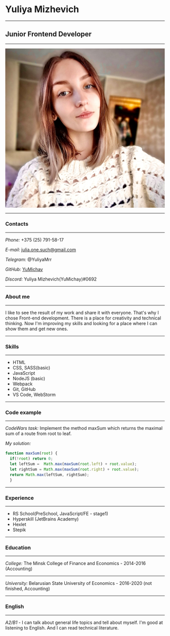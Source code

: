 # Yuliya Mizhevich

---

## Junior Frontend Developer

---

![photo](FSPPE4525sqr.jpg)

---

### Contacts

---

*Phone:* +375 (25) 791-58-17

*E-mail:* julia.one.such@gmail.com

*Telegram:* @YuliyaMrr

*GitHub:* [YuMichay](https://github.com/YuMichay)

*Discord:* Yuliya Mizhevich(YuMichay)#0692

---

### About me

---

I like to see the result of my work and share it with everyone. That's why I chose Front-end development. There is a place for creativity and technical thinking. Now I'm improving my skills and looking for a place where I can show them and get new ones.

---

### Skills

---

* HTML
* CSS, SASS(basic)
* JavaScript
* NodeJS (basic)
* Webpack
* Git, GitHub
* VS Code, WebStorm

---

### Code example

---

*CodeWars task:*  Implement the method maxSum which returns the maximal sum of a route from root to leaf.

*My solution:*

```javascript
function maxSum(root) {
  if(!root) return 0;
  let leftSum =  Math.max(maxSum(root.left) + root.value);
  let rightSum = Math.max(maxSum(root.right) + root.value);
  return Math.max(leftSum, rightSum);
  } 
```

---

### Experience

---

* RS School(PreSchool, JavaScript/FE - stage1)
* Hyperskill (JetBrains Academy)
* Hexlet
* Stepik

---

### Education

---

*College:*
The Minsk College of Finance and Economics - 2014-2016 (Accounting)

---

*University:*
Belarusian State University of Economics - 2016-2020 (not finished, Accounting)

---

### English

---

*A2/B1* - I can talk about general life topics and tell about myself. I'm good at listening to English. And I can read technical literature.
